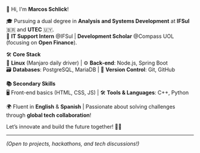 👋 Hi, I'm **Marcos Schlick**!  

🎓 Pursuing a dual degree in **Analysis and Systems Development** at **IFSul** 🇧🇷 and **UTEC** 🇺🇾.  
💼 **IT Support Intern** @IFSul | **Development Scholar** @Compass UOL (focusing on **Open Finance**).  

🛠️ **Core Stack**  
🐧 **Linux** (Manjaro daily driver) | ⚙️ **Back-end**: Node.js, Spring Boot  
🗃️ **Databases**: PostgreSQL, MariaDB | 🔄 **Version Control**: Git, GitHub  

**📚 Secondary Skills**  
🖥️ Front-end basics (HTML, CSS, JS) | 🛠️ **Tools & Languages**: C++, Python  

🌍 Fluent in **English** & **Spanish** | Passionate about solving challenges through **global tech collaboration**!  

Let’s innovate and build the future together! 🤝✨  

---  
*(Open to projects, hackathons, and tech discussions!)*
